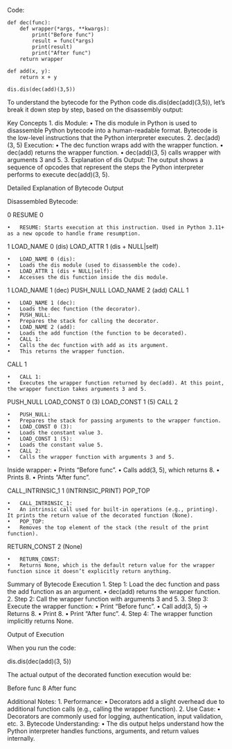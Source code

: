 
Code:

```
def dec(func):
    def wrapper(*args, **kwargs):
        print("Before func")
        result = func(*args)
        print(result)
        print("After func")
    return wrapper

def add(x, y):
    return x + y

dis.dis(dec(add)(3,5))
```



To understand the bytecode for the Python code dis.dis(dec(add)(3,5)), let’s break it down step by step, based on the disassembly output:

Key Concepts
	1.	dis Module:
	•	The dis module in Python is used to disassemble Python bytecode into a human-readable format. Bytecode is the low-level instructions that the Python interpreter executes.
	2.	dec(add)(3, 5) Execution:
	•	The dec function wraps add with the wrapper function.
	•	dec(add) returns the wrapper function.
	•	dec(add)(3, 5) calls wrapper with arguments 3 and 5.
	3.	Explanation of dis Output:
The output shows a sequence of opcodes that represent the steps the Python interpreter performs to execute dec(add)(3, 5).

Detailed Explanation of Bytecode Output

Disassembled Bytecode:

0           RESUME                   0

	•	RESUME: Starts execution at this instruction. Used in Python 3.11+ as a new opcode to handle frame resumption.

1           LOAD_NAME                0 (dis)
            LOAD_ATTR                1 (dis + NULL|self)

	•	LOAD_NAME 0 (dis):
	•	Loads the dis module (used to disassemble the code).
	•	LOAD_ATTR 1 (dis + NULL|self):
	•	Accesses the dis function inside the dis module.

1           LOAD_NAME                1 (dec)
            PUSH_NULL
            LOAD_NAME                2 (add)
            CALL                     1

	•	LOAD_NAME 1 (dec):
	•	Loads the dec function (the decorator).
	•	PUSH_NULL:
	•	Prepares the stack for calling the decorator.
	•	LOAD_NAME 2 (add):
	•	Loads the add function (the function to be decorated).
	•	CALL 1:
	•	Calls the dec function with add as its argument.
	•	This returns the wrapper function.

CALL                     1

	•	CALL 1:
	•	Executes the wrapper function returned by dec(add). At this point, the wrapper function takes arguments 3 and 5.

PUSH_NULL
LOAD_CONST               0 (3)
LOAD_CONST               1 (5)
CALL                     2

	•	PUSH_NULL:
	•	Prepares the stack for passing arguments to the wrapper function.
	•	LOAD_CONST 0 (3):
	•	Loads the constant value 3.
	•	LOAD_CONST 1 (5):
	•	Loads the constant value 5.
	•	CALL 2:
	•	Calls the wrapper function with arguments 3 and 5.
Inside wrapper:
	•	Prints “Before func”.
	•	Calls add(3, 5), which returns 8.
	•	Prints 8.
	•	Prints “After func”.

CALL_INTRINSIC_1         1 (INTRINSIC_PRINT)
POP_TOP

	•	CALL_INTRINSIC_1:
	•	An intrinsic call used for built-in operations (e.g., printing). It prints the return value of the decorated function (None).
	•	POP_TOP:
	•	Removes the top element of the stack (the result of the print function).

RETURN_CONST             2 (None)

	•	RETURN_CONST:
	•	Returns None, which is the default return value for the wrapper function since it doesn’t explicitly return anything.

Summary of Bytecode Execution
	1.	Step 1: Load the dec function and pass the add function as an argument.
	•	dec(add) returns the wrapper function.
	2.	Step 2: Call the wrapper function with arguments 3 and 5.
	3.	Step 3: Execute the wrapper function:
	•	Print “Before func”.
	•	Call add(3, 5) → Returns 8.
	•	Print 8.
	•	Print “After func”.
	4.	Step 4: The wrapper function implicitly returns None.

Output of Execution

When you run the code:

dis.dis(dec(add)(3, 5))

The actual output of the decorated function execution would be:

Before func
8
After func

Additional Notes:
	1.	Performance:
	•	Decorators add a slight overhead due to additional function calls (e.g., calling the wrapper function).
	2.	Use Case:
	•	Decorators are commonly used for logging, authentication, input validation, etc.
	3.	Bytecode Understanding:
	•	The dis output helps understand how the Python interpreter handles functions, arguments, and return values internally.

